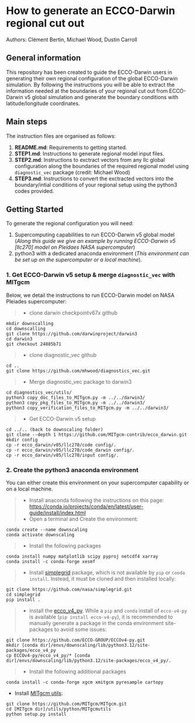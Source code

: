 # How to generate an ECCO-Darwin regional cut out

Authors: Clément Bertin, Michael Wood, Dustin Carroll

## General information
This repository has been created to guide the ECCO-Darwin users in generating their own regional configuration of the global ECCO-Darwin simulation. By following the instructions you will be able to extract the information needed at the boundaries of your regional cut out from ECCO-Darwin v5 global simulation and generate the boundary conditions with latitude/longitude coordinates.

## Main steps
The instruction files are organised as follows:
1. **README.md**: Requirements to getting started.
2. **STEP1.md**: Instructions to generate regional model input files.
3. **STEP2.md**: Instructions to exctract vectors from any llc global configuration along the boundaries of the required regional model using ``diagnostic_vec`` package (credit: Michael Wood)
4. **STEP3.md**: Instructions to convert the exctracted vectors into the boundary/intial conditions of your regional setup using the python3 codes provided.

## Getting Started
To generate the regional configuration you will need:

1. Supercomputing capabilities to run ECCO-Darwin v5 global model (*Along this guide we give an example by running ECCO-Darwin v5 [llc270] model on Pleidaes NASA supercomputer*)
2. python3 with a dedicated anaconda environment (*This environment can be set up on the supercomputer or a local machine*). 

### 1. Get ECCO-Darwin v5 setup & merge ``diagnostic_vec`` with MITgcm

Below, we detail the instructions to run ECCO-Darwin model on NASA Pleiades supercomputer:

> - clone darwin checkpointv67x github
```
mkdir downscalling 
cd downscalling
git clone https://github.com/darwinproject/darwin3
cd darwin3
git checkout 24885b71
```
> - clone diagnostic_vec github
```
cd ..
git clone https://github.com/mhwood/diagnostics_vec.git
```
> - Merge diagnostic_vec package to darwin3
```
cd diagnostics_vec/utils/
python3 copy_doc_files_to_MITgcm.py -m ../../darwin3/
python3 copy_pkg_files_to_MITgcm.py -m ../../darwin3/
python3 copy_verification_files_to_MITgcm.py -m ../../darwin3/
```

> - Get ECCO-Darwin v5 setup
```
cd ../.. (back to downscaling folder)
git clone --depth 1 https://github.com/MITgcm-contrib/ecco_darwin.git
mkdir config
cp -r ecco_darwin/v05/llc270/code config/.
cp -r ecco_darwin/v05/llc270/code_darwin config/.
cp -r ecco_darwin/v05/llc270/input config/.
```

### 2. Create the python3 anaconda environment

You can either create this environment on your supercomputer capability or on a local machine.

> - Install anaconda following the instructions on this page: https://conda.io/projects/conda/en/latest/user-guide/install/index.html
> - Open a terminal and Create the environment:
```
conda create --name downscaling
conda activate downscaling
```
> - Install the following packages
```
conda install numpy matplotlib scipy pyproj netcdf4 xarray
conda install -c conda-forge xesmf 
```
> - Install [simplegrid](https://github.com/nasa/simplegrid) package, which is not available by `pip` or `conda install`. Instead, it must be cloned and then installed locally: 
```
git clone https://github.com/nasa/simplegrid.git
cd simplegrid
pip install .
```
> - install the [ecco_v4_py](https://github.com/ECCO-GROUP/ECCOv4-py). While a `pip` and `conda`  install of `ecco-v4-py` is available (`pip install ecco-v4-py`), it is recommended to manually generate a package in the conda environment site-packages to avoid some issues:
```
git clone https://github.com/ECCO-GROUP/ECCOv4-py.git
mkdir [conda dir]/envs/downscaling/lib/python3.12/site-packages/ecco_v4_py
cp ECCOv4-py/ecco_v4_py/* [conda dir]/envs/downscaling/lib/python3.12/site-packages/ecco_v4_py/.
```
> - Install the following additional packages
```
conda install -c conda-forge xgcm xmitgcm pyresample cartopy
```
- Install [MITgcm utils](https://github.com/MITgcm/MITgcm):
```
git clone https://github.com/MITgcm/MITgcm.git
cd [MITgcm dir]/utils/python/MITgcmutils
python setup.py install
```
